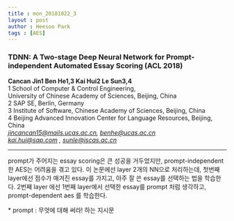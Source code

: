 ```yaml
---
title : mon_20181022_3
layout : post
author : Heesoo Park
tags : [AES]
---
```


<h3>TDNN: A Two-stage Deep Neural Network for Prompt-independent Automated Essay Scoring (ACL 2018)</h3>


<p>

<b>Cancan Jin1 Ben He1,3 Kai Hui2 Le Sun3,4</b><br/>
1 School of Computer & Control Engineering,<br/>
University of Chinese Academy of Sciences, Beijing, China<br/>
2 SAP SE, Berlin, Germany <br/>
3 Institute of Software, Chinese Academy of Sciences, Beijing, China <br/>
4 Beijing Advanced Innovation Center for Language Resources, Beijing, China <br/>
<em>jincancan15@mails.ucas.ac.cn, benhe@ucas.ac.cn</em><br/>
<em>kai.hui@sap.com , sunle@iscas.ac.cn</em><br/>




</p>

<hr />
<p>
prompt가 주어지는 essay scoring은 큰 성공을 거두었지만, prompt-independent한 AES는 어려움을 겪고 있다. 이 논문에선 layer 2개의 NN으로 처리하는데, 첫번째 layer에선 점수가 매겨진 essay를 가지고, 아주 잘 쓴 essay를 선택하는 법을 학습한다. 2번째 layer 에선 1번째 layer에서 선택한 essay를 prompt 처럼 생각하고, prompt-dependent aes 를 학습한다. <br/>
<div>
* prompt : 무엇에 대해 써라! 하는 지시문
</div>
</p>
